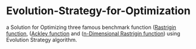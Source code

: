 # Evolution-Strategy-for-Optimization
a Solution for Optimizing three famous benchmark function ([Rastrigin function](https://www.sfu.ca/~ssurjano/rastr.html), ([Ackley function](https://www.sfu.ca/~ssurjano/ackley.html) and ([n-Dimensional Rastrigin function](https://www.cs.unm.edu/~neal.holts/dga/benchmarkFunction/rastrigin.html)) using Evolution Strategy algorithm.
